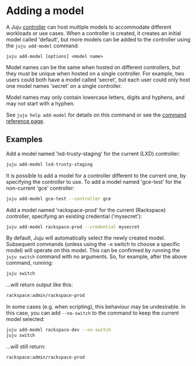 # Adding a model

A Juju [controller][controller] can host multiple models to accommodate
different workloads or use cases. When a controller is created, it creates
an initial model called 'default', but more models can be added to the
controller using the `juju add-model` command:

```
juju add-model [options] <model name>
```

Model names can be the same when hosted on different controllers, but they must
be unique when hosted on a single controller. For example, two users could both
have a model called 'secret', but each user could only host one model names
'secret' on a single controller. 

Model names may only contain lowercase letters, digits and hyphens, and may not
start with a hyphen.

See `juju help add-model` for details on this command or see the
[command reference page][commands].

## Examples

Add a model named 'lxd-trusty-staging' for the current (LXD) controller:

```bash
juju add-model lxd-trusty-staging
```

It is possible to add a model for a controller different to the current one, by 
specifying the controller to use. To add a model named 'gce-test' for the 
non-current 'gce' controller:

```bash
juju add-model gce-test --controller gce 
```

Add a model named 'rackspace-prod' for the current (Rackspace) controller,
specifying an existing credential ('mysecret'):

```bash
juju add-model rackspace-prod --credential mysecret
```

By default, Juju will automatically select the newly created model. 
Subsequent commands (unless using the `-m` switch to 
choose a specific model) will operate on this model. This can be confirmed
by running the `juju switch` command with no arguments. So, for example,
after the above command, running:

```bash
juju switch
```

...will return output like this:

```bash
rackspace:admin/rackspace-prod
```

In some cases (e.g. when scripting), this behaviour may be undesirable. In
this case, you can add `--no-switch` to the command to keep the current model 
selected:

```bash
juju add-model rackspace-dev --no-switch
juju switch
```

...will still return:

```bash
rackspace:admin/rackspace-prod
```


 



[controller]: ./controllers.html
[commands]: ./commands.html#juju-add-model

